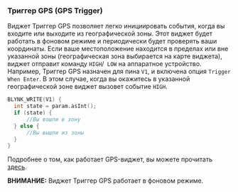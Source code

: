 
### Триггер GPS (GPS Trigger)

Виджет Триггер GPS позволяет легко инициировать события, когда вы входите или выходите из географической зоны. Этот виджет будет работать в фоновом режиме и периодически будет проверять ваши координаты. Если ваше местоположение находится в пределах или вне указанной зоны (географическая зона выбирается на карте виджета), виджет отправит команду ```HIGH```/``` LOW``` на аппаратное устройство. Например, Триггер GPS назначен для пина ```V1```, и включена опция ```Trigger When Enter```. В этом случае, когда вы окажитесь в указанной географической зоне виджет вызовет событие ```HIGH```.

```cpp
BLYNK_WRITE(V1) {
  int state = param.asInt();
  if (state) {
      //Вы вошли в зону
  } else {
      //Вы вышли из зоны
  }
}
```

Подробнее о том, как работает GPS-виджет, вы можете прочитать [здесь](https://developer.android.com/guide/topics/location/strategies.html).

**ВНИМАНИЕ:** Виджет Триггер GPS работает в фоновом режиме.
